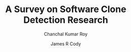 ---
layout: leaf-node
title: "A Survey on Software Clone Detection Research"
title-url: "http://research.cs.queensu.ca/TechReports/Reports/2007-541.pdf"
author: ["Chanchal Kumar Roy","James R Cody"]
groups: broader-issues
categories: open-problems
topics: plagiarism
summary: >
    The paper surveys state of the art clone detection research.  Clone detection focuses
    on finding code that is similar to other code by resuse either with or without significant
    modifications.  The benefit is being able to efficiently refactor code.
cite: >
    Roy, C. K., & Cordy, J. R. (2007). A survey on software clone detection research. Queen’s School of Computing TR, 541(115), 64-68.
pub-date: 2007-09-26
added-date: 2017-04-17
resource-type: pdf-document
---